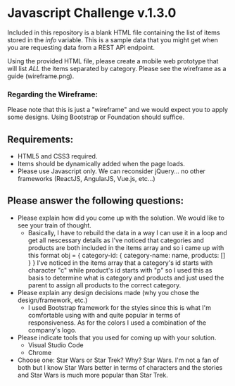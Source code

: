 # Javascript Challenge v.1.3.0

Included in this repository is a blank HTML file containing the list of items stored in the *info* variable. This is a sample data that you might get when you are requesting data from a REST API endpoint.

Using the provided HTML file, please create a mobile web prototype that will list *ALL* the items separated by category. Please see the wireframe as a guide (wireframe.png). 

### Regarding the Wireframe:
Please note that this is just a "wireframe" and we would expect you to apply some designs. Using Bootstrap or Foundation should suffice.

## Requirements:
* HTML5 and CSS3 required.
* Items should be dynamically added when the page loads.
* Please use Javascript only. We can reconsider jQuery... no other frameworks (ReactJS, AngularJS, Vue.js, etc...)

## Please answer the following questions:
* Please explain how did you come up with the solution. We would like to see your train of thought.
    - Basically, I have to rebuild the data in a way I can use it in a loop and get all nescessary details as I've noticed that categories and products are both included in the items array and so i came up with this format
    obj = {
        category-id: {
            category-name: name,
            products: []
        }
    }
    I've noticed in the items array that a category's id starts with character "c" while product's id starts with "p" so I used this as basis to determine what is category and products and just used the parent to assign all products to the correct category.
* Please explain any design decisions made (why you chose the design/framework, etc.)
    - I used Bootstrap framework for the styles since this is what I'm comfortable using with and quite popular in terms of responsiveness. As for the colors I used a combination of the company's logo.
* Please indicate tools that you used for coming up with your solution.
    - Visual Studio Code
    - Chrome
* Choose one: Star Wars or Star Trek? Why?
    Star Wars. I'm not a fan of both but I know Star Wars better in terms of characters and the stories and Star Wars is much more popular than Star Trek.